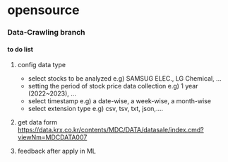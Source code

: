 # opensource
### Data-Crawling branch

#### to do list

1. config data type
   - select stocks to be analyzed
     e.g) SAMSUG ELEC., LG Chemical, ...
   - setting the period of stock price data collection
     e.g) 1 year (2022~2023), ...
   - select timestamp
     e.g) a date-wise, a week-wise, a month-wise
   - select extension type
     e.g) csv, tsv, txt, json,....

2. get data form https://data.krx.co.kr/contents/MDC/DATA/datasale/index.cmd?viewNm=MDCDATA007

3. feedback after apply in ML

